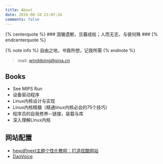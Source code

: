 ```yaml
---
title: About
date: 2016-08-18 23:07:24
comments: false
---
```


{% centerquote %} ### 涸辙遗鲋，旦暮成枯；人而无志，与彼何殊 ### {% endcenterquote %}


{% note info %} 自由之地，书我所想，记我所需 {% endnote %}


>mail: [winddoing@sina.cn](http://chat.daovoice.io/?id=a28f1641)


## Books

* See MIPS Run
* 设备驱动程序
* Linux内核设计与实现
* Linux内核精髓（精通linux内核必会的75个技巧）
* 程序员的自我修养--链接，装载与库
* 深入理解Linux内核


## 网站配置

* [hexo的next主题个性化教程：打造炫酷网站](https://blog.csdn.net/qq_33699981/article/details/72716951)
* [DaoVoice](https://dashboard.daovoice.io/app/a28f1641/users?segment=all-users)
